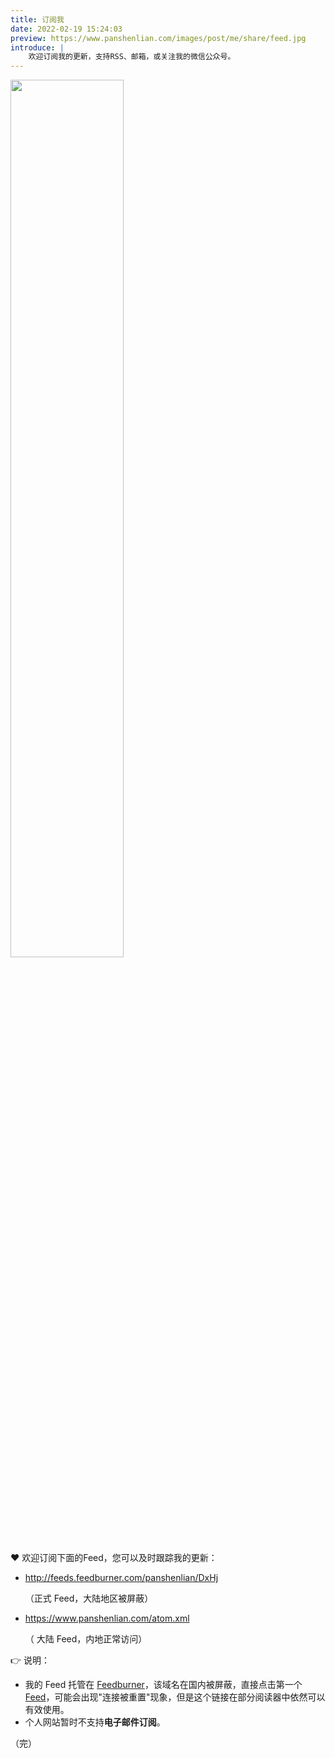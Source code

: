 ```yaml
---
title: 订阅我
date: 2022-02-19 15:24:03
preview: https://www.panshenlian.com/images/post/me/share/feed.jpg
introduce: |
    欢迎订阅我的更新，支持RSS、邮箱，或关注我的微信公众号。
---
```


<img src="https://www.panshenlian.com/images/post/feed/v2.jpg" width="60%" >


❤️  欢迎订阅下面的Feed，您可以及时跟踪我的更新：

- http://feeds.feedburner.com/panshenlian/DxHj 

  （正式 Feed，大陆地区被屏蔽）

- https://www.panshenlian.com/atom.xml 

  （ 大陆 Feed，内地正常访问）

👉  说明：

- 我的 Feed 托管在 [Feedburner](https://feedburner.google.com/)，该域名在国内被屏蔽，直接点击第一个 [Feed](http://feeds.feedburner.com/panshenlian/DxHj)，可能会出现"连接被重置"现象，但是这个链接在部分阅读器中依然可以有效使用。
- 个人网站暂时不支持**电子邮件订阅**。

（完）